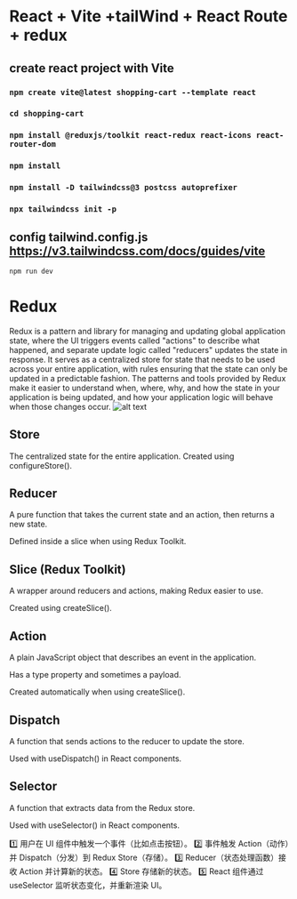 
# React + Vite +tailWind + React Route + redux
## create react project with Vite
### `npm create vite@latest shopping-cart --template react` 
### `cd shopping-cart `
### `npm install @reduxjs/toolkit react-redux react-icons react-router-dom `
### `npm install`
### `npm install -D tailwindcss@3 postcss autoprefixer `
### `npx tailwindcss init -p`

## config tailwind.config.js   https://v3.tailwindcss.com/docs/guides/vite
`npm run dev`

# Redux 
Redux is a pattern and library for managing and updating global application state, where the UI triggers events called "actions" to describe what happened, and separate update logic called "reducers" updates the state in response. It serves as a centralized store for state that needs to be used across your entire application, with rules ensuring that the state can only be updated in a predictable fashion. The patterns and tools provided by Redux make it easier to understand when, where, why, and how the state in your application is being updated, and how your application logic will behave when those changes occur.
![alt text](https://redux.js.org/assets/images/ReduxDataFlowDiagram-49fa8c3968371d9ef6f2a1486bd40a26.gif)
## Store

The centralized state for the entire application.
Created using configureStore().

## Reducer

A pure function that takes the current state and an action, then returns a new state.

Defined inside a slice when using Redux Toolkit.


## Slice (Redux Toolkit)
A wrapper around reducers and actions, making Redux easier to use.

Created using createSlice().

## Action
A plain JavaScript object that describes an event in the application.

Has a type property and sometimes a payload.

Created automatically when using createSlice().

## Dispatch
A function that sends actions to the reducer to update the store.

Used with useDispatch() in React components.

## Selector
A function that extracts data from the Redux store.

Used with useSelector() in React components.

1️⃣ 用户在 UI 组件中触发一个事件（比如点击按钮）。
2️⃣ 事件触发 Action（动作）并 Dispatch（分发）到 Redux Store（存储）。
3️⃣ Reducer（状态处理函数）接收 Action 并计算新的状态。
4️⃣ Store 存储新的状态。
5️⃣ React 组件通过 useSelector 监听状态变化，并重新渲染 UI。

